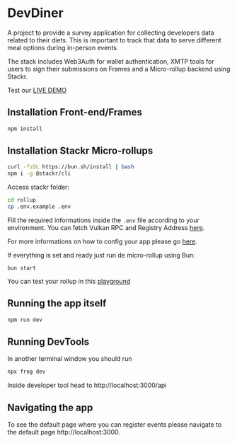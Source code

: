# DevDiner

A project to provide a survey application for collecting developers data related to their diets. This is important to track that data to serve different meal options during in-person events.

The stack includes Web3Auth for wallet authentication, XMTP tools for users to sign their submissions on Frames and a Micro-rollup backend using Stackr.

Test our [LIVE DEMO](https://devdiner.filipe.contact/)

## Installation Front-end/Frames

```sh
npm install
```

## Installation Stackr Micro-rollups

```sh
curl -fsSL https://bun.sh/install | bash
npm i -g @stackr/cli
```

Access stackr folder:

```sh
cd rollup
cp .env.example .env
```

Fill the required informations inside the `.env` file according to your environment. You can fetch Vulkan RPC and Registry Address [here](https://docs.stf.xyz/build/references/providers-and-rpc/).

For more informations on how to config your app please go [here](https://docs.stf.xyz/build/zero-to-one/build-your-first-mru).

If everything is set and ready just run de micro-rollup using Bun:

```
bun start
```

You can test your rollup in this [playground](https://playground.stf.xyz/)

## Running the app itself

```sh
npm run dev
```

## Running DevTools

In another terminal window you should run

```sh
npx frog dev
```

Inside developer tool head to http://localhost:3000/api

## Navigating the app

To see the default page where you can register events please navigate to the default page http://localhost:3000.
